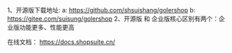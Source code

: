1、开源版下载地址: a: https://github.com/shsuishang/golershop   b: https://gitee.com/suisung/golershop
2、开源版 和  企业版核心区别有两个：企业版功能更多、性能更高

在线文档： https://docs.shopsuite.cn/